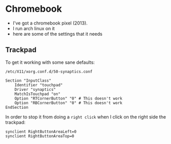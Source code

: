 # Chromebook

 - I've got a chromebook pixel (2013).
 - I run arch linux on it
 - here are some of the settings that it needs 


## Trackpad

To get it working with some sane defaults:

`/etc/X11/xorg.conf.d/50-synaptics.conf`

```
Section "InputClass"
	Identifier "touchpad"
	Driver "synaptics"
	MatchIsTouchpad "on"
	Option "RTCornerButton" "0" # This doesn't work
	Option "RBCornerButton" "0" # This doesn't work
EndSection

```

In order to stop it from doing a `right click` when I click on the right side the trackpad:

```
synclient RightButtonAreaLeft=0
synclient RightButtonAreaTop=0
```



